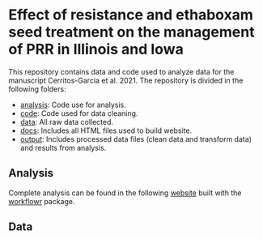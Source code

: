 # Effect of resistance and ethaboxam seed treatment on the management of PRR in Illinois and Iowa

This repository contains data and code used to analyze data for the manuscript Cerritos-Garcia et al. 2021. The repository is divided in the following folders:  
- [analysis](https://github.com/danielcerritos/seedtreatments/tree/master/analysis): Code use for analysis.  
- [code](https://github.com/danielcerritos/seedtreatments/tree/master/code): Code used for data cleaning.  
- [data](https://github.com/danielcerritos/seedtreatments/tree/master/data): All raw data collected.  
- [docs](https://github.com/danielcerritos/seedtreatments/tree/master/docs): Includes all HTML files used to build website.  
- [output](https://github.com/danielcerritos/seedtreatments/tree/master/output): Includes processed data files (clean data and transform data) and results from analysis.  

## Analysis
Complete analysis can be found in the following [website](https://danielcerritos.github.io/seedtreatments/index.html) built with the [workflowr](https://jdblischak.github.io/workflowr/) package. 

## Data
